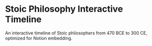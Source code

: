 # Stoic Philosophy Interactive Timeline 
An interactive timeline of Stoic philosophers from 470 BCE to 300 CE, optimized for Notion embedding. 
